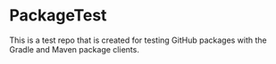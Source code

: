 # PackageTest

This is a test repo that is created for testing GitHub packages with the Gradle and Maven package 
clients.
 